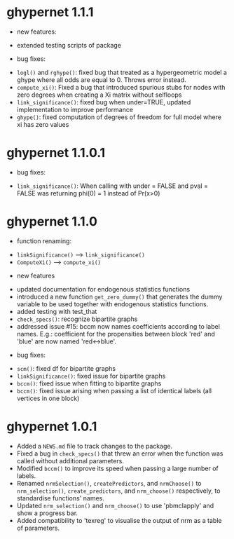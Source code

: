 # ghypernet 1.1.1

- new features:
* extended testing scripts of package

- bug fixes:
* `logl()` and `rghype()`: fixed bug that treated as a hypergeometric model a ghype where all odds are equal to 0. Throws error instead.
* `compute_xi()`: Fixed a bug that introduced spurious stubs for nodes with zero degrees when creating a Xi matrix without selfloops
* `link_significance()`: fixed bug when under=TRUE, updated implementation to improve performance
* `ghype()`: fixed computation of degrees of freedom for full model where xi has zero values

# ghypernet 1.1.0.1

- bug fixes:
* `link_significance()`: When calling with under = FALSE and pval = FALSE was returning phi(0) = 1 instead of Pr(x>0)

# ghypernet 1.1.0

- function renaming:
* `linkSignificance()` --> `link_significance()`
* `ComputeXi()` --> `compute_xi()`

- new features
* updated documentation for endogenous statistics functions
* introduced a new function `get_zero_dummy()` that generates the dummy variable to be used together with endogenous statistics functions.
* added testing with test_that
* `check_specs()`: recognize bipartite graphs
* addressed issue #15: bccm now names coefficients according to label names. E.g.: coefficient for the propensities between block 'red' and 'blue' are now named 'red<->blue'.

- bug fixes:
* `scm()`: fixed df for bipartite graphs
* `linkSignificance()`: fixed issue for bipartite graphs
* `bccm()`: fixed issue when fitting to bipartite graphs
* `bccm()`: fixed issue arising when passing a list of identical labels (all vertices in one block)

# ghypernet 1.0.1

* Added a `NEWS.md` file to track changes to the package.
* Fixed a bug in `check_specs()` that threw an error when the function was called without additional parameters.
* Modified `bccm()` to improve its speed when passing a large number of labels.
* Renamed `nrmSelection()`, `createPredictors`, and `nrmChoose()` to `nrm_selection()`, `create_predictors`, and `nrm_choose()` respectively, to standardise functions' names.
* Updated `nrm_selection()` and `nrm_choose()` to use 'pbmclapply' and show a progress bar.
* Added compatibility to 'texreg' to visualise the output of nrm as a table of parameters.

